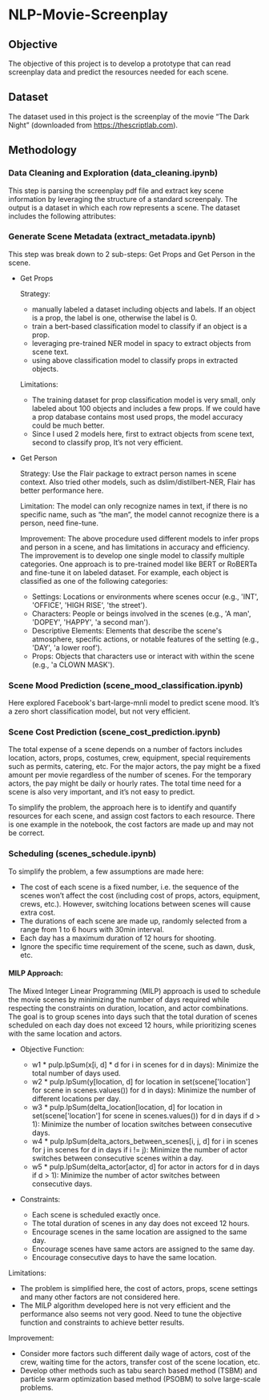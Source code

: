 # NLP-Movie-Screenplay

## Objective
The objective of this project is to develop a prototype that can read screenplay data and predict the resources needed for each scene.

## Dataset
The dataset used in this project is the screenplay of the movie “The Dark Night” (downloaded from https://thescriptlab.com).

## Methodology
### Data Cleaning and Exploration (data_cleaning.ipynb)

  This step is parsing the screenplay pdf file and extract key scene information by leveraging the structure of a standard screenpaly. The output is a dataset in which each row represents a scene. The dataset includes     the following attributes:

### Generate Scene Metadata (extract_metadata.ipynb)

  This step was break down to 2 sub-steps: Get Props and Get Person in the scene.

- Get Props

  Strategy: 
  - manually labeled a dataset including objects and labels. If an object is a prop, the label is one, otherwise the label is 0.
  - train a bert-based classification model to classify if an object is a prop.
  - leveraging pre-trained NER model in spacy to extract objects from scene text.
  - using above classification model to classify props in extracted objects. 

  Limitations:
  - The training dataset for prop classification model is very small, only labeled about 100 objects and includes a few props. If we could have a prop database contains most used props, the model accuracy could be           much better.
  - Since I used 2 models here, first to extract objects from scene text, second to classify prop, It’s not very efficient.

- Get Person 

  Strategy:
  Use the Flair package to extract person names in scene context. Also tried other models, such as dslim/distilbert-NER, Flair has better performance here.

  Limitation: 
  The model can only recognize names in text, if there is no specific name, such as “the man”, the model cannot recognize there is a person, need fine-tune.

  Improvement:
  The above procedure used different models to infer props and person in a scene, and has limitations in accuracy and efficiency. The improvement is to develop one single model to classify multiple categories. One         approach is to pre-trained model like BERT or RoBERTa and fine-tune it on labeled dataset.
  For example, each object is classified as one of the following categories:

    - Settings: Locations or environments where scenes occur (e.g., 'INT', 'OFFICE', 'HIGH RISE', 'the street').
    - Characters: People or beings involved in the scenes (e.g., 'A man', 'DOPEY', 'HAPPY', 'a second man').
    - Descriptive Elements: Elements that describe the scene's atmosphere, specific actions, or notable features of the setting (e.g., 'DAY', 'a lower roof').
    - Props: Objects that characters use or interact with within the scene (e.g., 'a CLOWN MASK').

###	Scene Mood Prediction (scene_mood_classification.ipynb)
  Here explored Facebook's bart-large-mnli model to predict scene mood. It’s a zero short classification model, but not very efficient.


### Scene Cost Prediction (scene_cost_prediction.ipynb)
  The total expense of a scene depends on a number of factors includes location, actors, props, costumes, crew, equipment, special requirements such as permits, catering, etc. For the major actors, the pay might be a       fixed amount per movie regardless of the number of scenes. For the temporary actors, the pay might be daily or hourly rates. The total time need for a scene is also very important, and it’s not easy to predict.

  To simplify the problem, the approach here is to identify and quantify resources for each scene, and assign cost factors to each resource. There is one example in the notebook, the cost factors are made up and may not    be correct. 


### Scheduling (scenes_schedule.ipynb)

To simplify the problem, a few assumptions are made here:

  - The cost of each scene is a fixed number, i.e. the sequence of the scenes won’t affect the cost (including cost of props, actors, equipment, crews, etc.). However, switching locations between scenes will cause            extra cost. 
  - The durations of each scene are made up, randomly selected from a range from 1 to 6 hours with 30min interval.
  - Each day has a maximum duration of 12 hours for shooting.
  - Ignore the specific time requirement of the scene, such as dawn, dusk, etc.

  #### MILP Approach:
  The Mixed Integer Linear Programming (MILP) approach is used to schedule the movie scenes by minimizing the number of days required while respecting the constraints on duration, location, and actor combinations. The      goal is to group scenes into days such that the total duration of scenes scheduled on each day does not exceed 12 hours, while prioritizing scenes with the same location and actors.

  - Objective Function:
    - w1 * pulp.lpSum(x[i, d] * d for i in scenes for d in days): Minimize the total number of days used.
    - w2 * pulp.lpSum(y[location, d] for location in set(scene['location'] for scene in scenes.values()) for d in days): Minimize the number of different locations per day.
    - w3 * pulp.lpSum(delta_location[location, d] for location in set(scene['location'] for scene in scenes.values()) for d in days if d > 1): Minimize the number of location switches between consecutive days.
    - w4 * pulp.lpSum(delta_actors_between_scenes[i, j, d] for i in scenes for j in scenes for d in days if i != j): Minimize the number of actor switches between consecutive scenes within a day.
    - w5 * pulp.lpSum(delta_actor[actor, d] for actor in actors for d in days if d > 1): Minimize the number of actor switches between consecutive days.
  
  - Constraints:
    - Each scene is scheduled exactly once.
    - The total duration of scenes in any day does not exceed 12 hours.
    - Encourage scenes in the same location are assigned to the same day.
    - Encourage scenes have same actors are assigned to the same day.
    - Encourage consecutive days to have the same location.

Limitations:
  
- The problem is simplified here, the cost of actors, props, scene settings and many other factors are not considered here.
-	The MILP algorithm developed here is not very efficient and the performance also seems not very good. Need to tune the objective function and constraints to achieve better results.

  Improvement:
  
  -	Consider more factors such different daily wage of actors, cost of the crew, waiting time for the actors, transfer cost of the scene location, etc.
  -	Develop other methods such as tabu search based method (TSBM) and particle swarm optimization based method (PSOBM) to solve large-scale problems.




